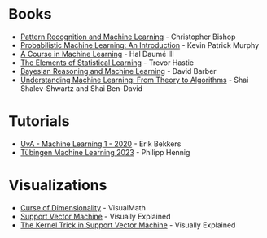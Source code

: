 
# Books

- [Pattern Recognition and Machine Learning](https://www.microsoft.com/en-us/research/uploads/prod/2006/01/Bishop-Pattern-Recognition-and-Machine-Learning-2006.pdf) - Christopher Bishop
 - [Probabilistic Machine Learning: An Introduction](https://probml.github.io/pml-book/book1.html) - Kevin Patrick Murphy
- [A Course in Machine Learning](http://ciml.info/) - Hal Daumé III
- [The Elements of Statistical Learning](https://hastie.su.domains/ElemStatLearn/) - Trevor Hastie
- [Bayesian Reasoning and Machine Learning](http://web4.cs.ucl.ac.uk/staff/D.Barber/pmwiki/pmwiki.php?n=Brml.Online) - David Barber
- [Understanding Machine Learning: From Theory to Algorithms](https://www.cs.huji.ac.il/~shais/UnderstandingMachineLearning/) - Shai Shalev-Shwartz and Shai Ben-David

# Tutorials 
-  [UvA - Machine Learning 1 - 2020](https://www.youtube.com/watch?v=_XmGyd4smUs&list=PL8FnQMH2k7jzhtVYbKmvrMyXDYMmgjj_n&ab_channel=ErikBekkers) - Erik Bekkers
- [Tübingen Machine Learning 2023](https://www.youtube.com/playlist?list=PL05umP7R6ij2YE8rRJSb-olDNbntAQ_Bx) -  Philipp Hennig

# Visualizations
- [Curse of Dimensionality](https://www.youtube.com/watch?v=1enQMVh1_Gw&ab_channel=VisualMath) - VisualMath
-  [Support Vector Machine](https://www.youtube.com/watch?v=_YPScrckx28&ab_channel=VisuallyExplained) - Visually Explained
-  [The Kernel Trick in Support Vector Machine](https://www.youtube.com/watch?v=Q7vT0--5VII&ab_channel=VisuallyExplained) - Visually Explained
